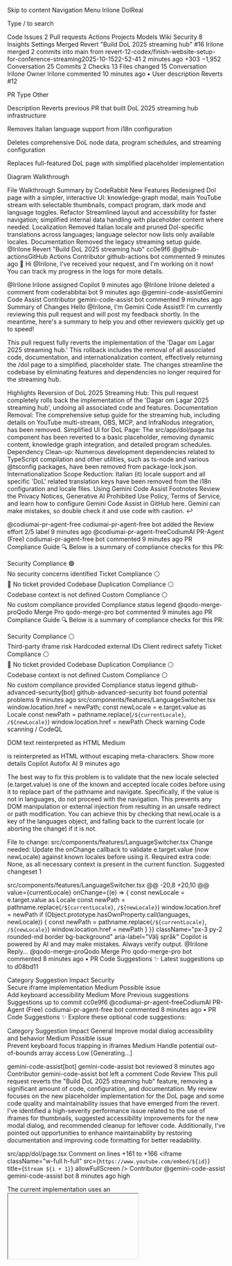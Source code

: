 Skip to content
Navigation Menu
Irilone
DolReal

Type / to search

Code
Issues
2
Pull requests
Actions
Projects
Models
Wiki
Security
8
Insights
Settings
 Merged
Revert "Build DoL 2025 streaming hub"
#16
Irilone merged 2 commits into main from revert-12-codex/finish-website-setup-for-conference-streaming2025-10-1522-52-41  2 minutes ago
+303 −1,952 
 Conversation 25
 Commits 2
 Checks 13
 Files changed 15
Conversation
Irilone
Owner
Irilone commented 10 minutes ago • 
User description
Reverts #12

PR Type
Other

Description
Reverts previous PR that built DoL 2025 streaming hub infrastructure

Removes Italian language support from i18n configuration

Deletes comprehensive DoL node data, program schedules, and streaming configuration

Replaces full-featured DoL page with simplified placeholder implementation

Diagram Walkthrough

File Walkthrough
Summary by CodeRabbit
New Features
Redesigned Dol page with a simpler, interactive UI: knowledge-graph modal, main YouTube stream with selectable thumbnails, compact program, dark mode and language toggles.
Refactor
Streamlined layout and accessibility for faster navigation; simplified internal data handling with placeholder content where needed.
Localization
Removed Italian locale and pruned Dol-specific translations across languages; language selector now lists only available locales.
Documentation
Removed the legacy streaming setup guide.
@Irilone
Revert "Build DoL 2025 streaming hub"
cc0e9f6
@github-actionsGitHub Actions
Contributor
github-actions bot commented 9 minutes ago
🤖 Hi @Irilone, I've received your request, and I'm working on it now! You can track my progress in the logs for more details.

@Irilone Irilone assigned Copilot 9 minutes ago
@Irilone Irilone deleted a comment from coderabbitai bot 9 minutes ago
@gemini-code-assistGemini Code Assist
Contributor
gemini-code-assist bot commented 9 minutes ago
Summary of Changes
Hello @Irilone, I'm Gemini Code Assist1! I'm currently reviewing this pull request and will post my feedback shortly. In the meantime, here's a summary to help you and other reviewers quickly get up to speed!

This pull request fully reverts the implementation of the 'Dagar om Lagar 2025 streaming hub.' This rollback includes the removal of all associated code, documentation, and internationalization content, effectively returning the /dol page to a simplified, placeholder state. The changes streamline the codebase by eliminating features and dependencies no longer required for the streaming hub.

Highlights
Reversion of DoL 2025 Streaming Hub: This pull request completely rolls back the implementation of the 'Dagar om Lagar 2025 streaming hub', undoing all associated code and features.
Documentation Removal: The comprehensive setup guide for the streaming hub, including details on YouTube multi-stream, OBS, MCP, and InfraNodus integration, has been removed.
Simplified UI for DoL Page: The src/app/dol/page.tsx component has been reverted to a basic placeholder, removing dynamic content, knowledge graph integration, and detailed program schedules.
Dependency Clean-up: Numerous development dependencies related to TypeScript compilation and other utilities, such as ts-node and various @tsconfig packages, have been removed from package-lock.json.
Internationalization Scope Reduction: Italian (it) locale support and all specific 'DoL' related translation keys have been removed from the i18n configuration and locale files.
Using Gemini Code Assist
Footnotes
Review the Privacy Notices, Generative AI Prohibited Use Policy, Terms of Service, and learn how to configure Gemini Code Assist in GitHub here. Gemini can make mistakes, so double check it and use code with caution. ↩

@codiumai-pr-agent-free codiumai-pr-agent-free bot added the Review effort 2/5 label 9 minutes ago
@codiumai-pr-agent-freeCodiumAI PR-Agent (Free)
codiumai-pr-agent-free bot commented 9 minutes ago
PR Compliance Guide 🔍
Below is a summary of compliance checks for this PR:

Security Compliance
🟢	
No security concerns identified
Ticket Compliance
⚪	
🎫 No ticket provided
Codebase Duplication Compliance
⚪	
Codebase context is not defined
Custom Compliance
⚪	
No custom compliance provided
Compliance status legend
@qodo-merge-proQodo Merge Pro
qodo-merge-pro bot commented 9 minutes ago
PR Compliance Guide 🔍
Below is a summary of compliance checks for this PR:

Security Compliance
⚪	
Third-party iframe risk
Hardcoded external IDs
Client redirect safety
Ticket Compliance
⚪	
🎫 No ticket provided
Codebase Duplication Compliance
⚪	
Codebase context is not defined
Custom Compliance
⚪	
No custom compliance provided
Compliance status legend
github-advanced-security[bot]
github-advanced-security bot found potential problems 9 minutes ago
src/components/features/LanguageSwitcher.tsx
        window.location.href = newPath;
        const newLocale = e.target.value as Locale
        const newPath = pathname.replace(`/${currentLocale}`, `/${newLocale}`)
        window.location.href = newPath
 Check warning
Code scanning
/ CodeQL

DOM text reinterpreted as HTML
Medium

 is reinterpreted as HTML without escaping meta-characters.
Show more details
Copilot Autofix
AI 9 minutes ago

The best way to fix this problem is to validate that the new locale selected (e.target.value) is one of the known and accepted locale codes before using it to replace part of the pathname and navigate. Specifically, if the value is not in languages, do not proceed with the navigation. This prevents any DOM manipulation or external injection from resulting in an unsafe redirect or path modification. You can achieve this by checking that newLocale is a key of the languages object, and falling back to the current locale (or aborting the change) if it is not.

File to change: src/components/features/LanguageSwitcher.tsx
Change needed: Update the onChange callback to validate e.target.value (now newLocale) against known locales before using it.
Required extra code: None, as all necessary context is present in the current function.
Suggested changeset 1

src/components/features/LanguageSwitcher.tsx
@@ -20,8 +20,10 @@
      value={currentLocale}
      onChange={(e) => {
        const newLocale = e.target.value as Locale
        const newPath = pathname.replace(`/${currentLocale}`, `/${newLocale}`)
        window.location.href = newPath
        if (Object.prototype.hasOwnProperty.call(languages, newLocale)) {
          const newPath = pathname.replace(`/${currentLocale}`, `/${newLocale}`)
          window.location.href = newPath
        }
      }}
      className="px-3 py-2 rounded-md border bg-background"
      aria-label="Välj språk"
Copilot is powered by AI and may make mistakes. Always verify output.
@Irilone	Reply...
@qodo-merge-proQodo Merge Pro
qodo-merge-pro bot commented 8 minutes ago • 
PR Code Suggestions ✨
Latest suggestions up to d08bd11

Category	Suggestion                                                                                                                                   	Impact
Security	
Secure iframe implementation
Medium
Possible issue	
Add keyboard accessibility
Medium
 More
Previous suggestions
Suggestions up to commit cc0e9f6
@codiumai-pr-agent-freeCodiumAI PR-Agent (Free)
codiumai-pr-agent-free bot commented 8 minutes ago • 
PR Code Suggestions ✨
Explore these optional code suggestions:

Category	Suggestion                                                                                                                                   	Impact
General	
Improve modal dialog accessibility and behavior
Medium
Possible issue	
Prevent keyboard focus trapping in iframes
Medium
Handle potential out-of-bounds array access
Low
[Generating...]

gemini-code-assist[bot]
gemini-code-assist bot reviewed 8 minutes ago
Contributor
gemini-code-assist bot left a comment
Code Review
This pull request reverts the "Build DoL 2025 streaming hub" feature, removing a significant amount of code, configuration, and documentation. My review focuses on the new placeholder implementation for the DoL page and some code quality and maintainability issues that have emerged from the revert. I've identified a high-severity performance issue related to the use of iframes for thumbnails, suggested accessibility improvements for the new modal dialog, and recommended cleanup for leftover code. Additionally, I've pointed out opportunities to enhance maintainability by restoring documentation and improving code formatting for better readability.

src/app/dol/page.tsx
Comment on lines +161 to +166
                <iframe
                  className="w-full h-full"
                  src={`https://www.youtube.com/embed/${id}`}
                  title={`Stream ${i + 1}`}
                  allowFullScreen
                />
Contributor
@gemini-code-assist gemini-code-assist bot 8 minutes ago
high

The current implementation uses an <iframe> for each stream thumbnail in the selection grid. This is highly inefficient as it loads the entire YouTube player for each stream, causing significant performance degradation. A better approach is to use <img> tags with YouTube's auto-generated thumbnail URLs, as was done in the previous implementation.

Additionally, wrapping an <iframe> in a <button> is not semantically correct and can cause issues with accessibility for screen reader users.

Suggested change
                <iframe
                  className="w-full h-full"
                  src={`https://www.youtube.com/embed/${id}`}
                  title={`Stream ${i + 1}`}
                  allowFullScreen
                />
                <img
                  className="w-full h-full object-cover"
                  src={`https://img.youtube.com/vi/${id}/hqdefault.jpg`}
                  alt={`Thumbnail for Stream ${i + 1}`}
                />
@Irilone	Reply...
src/app/dol/page.tsx
  const [darkMode, setDarkMode] = useState<boolean>(true);
  const [graphEmbed, setGraphEmbed] = useState<string>("");

  const streams = ["dQw4w9WgXcQ", "kJQP7kiw5Fk", "5NV6Rdv1a3I", "3JZ_D3ELwOQ"];
Contributor
@gemini-code-assist gemini-code-assist bot 8 minutes ago
medium

The streams array contains a YouTube video ID for a "rickroll" as a placeholder. While this might be intended for internal testing, it's unprofessional and could be accidentally deployed to production. It's better to use neutral, relevant placeholder content.

Suggested change
  const streams = ["dQw4w9WgXcQ", "kJQP7kiw5Fk", "5NV6Rdv1a3I", "3JZ_D3ELwOQ"];
  const streams = ["your_placeholder_id_1", "your_placeholder_id_2", "your_placeholder_id_3", "your_placeholder_id_4"];
@Irilone	Reply...
src/app/dol/page.tsx
Comment on lines +101 to +107
        <div
          className="fixed inset-0 bg-black/70 flex items-center justify-center z-50"
          role="dialog"
          aria-modal="true"
        >
          <div className="bg-white text-black p-6 rounded-lg max-w-2xl w-full relative">
            <h3 className="text-xl font-semibold mb-2">{activeNode}</h3>
Contributor
@gemini-code-assist gemini-code-assist bot 8 minutes ago
medium

The modal dialog has some accessibility issues:

Missing aria-labelledby: The dialog should be associated with its title for screen readers. Add an id to the h3 and reference it with aria-labelledby on the dialog container.
Focus Management: When a modal opens, focus should be moved to an element inside it (e.g., the "Close" button). When it closes, focus should return to the element that triggered it. Currently, there is no focus management logic. This is crucial for keyboard and screen reader users. Consider using a library or a custom hook to handle this.
Suggested change
        <div
          className="fixed inset-0 bg-black/70 flex items-center justify-center z-50"
          role="dialog"
          aria-modal="true"
        >
          <div className="bg-white text-black p-6 rounded-lg max-w-2xl w-full relative">
            <h3 className="text-xl font-semibold mb-2">{activeNode}</h3>
        <div
          className="fixed inset-0 bg-black/70 flex items-center justify-center z-50"
          role="dialog"
          aria-modal="true"
          aria-labelledby="graph-modal-title"
        >
          <div className="bg-white text-black p-6 rounded-lg max-w-2xl w-full relative">
            <h3 id="graph-modal-title" className="text-xl font-semibold mb-2">{activeNode}</h3>
@Irilone	Reply...
src/components/features/LanguageSwitcher.tsx
  currentLocale: Locale;
}) {
  const pathname = usePathname();
export default function LanguageSwitcher({ currentLocale }: { currentLocale: Locale }) {
Contributor
@gemini-code-assist gemini-code-assist bot 8 minutes ago
medium

The JSDoc comment block explaining the purpose, parameters, and return value of the LanguageSwitcher component has been removed. This reduces code clarity and maintainability for future developers. Please consider re-adding the documentation.

/**
 * Renders a language selector that updates the URL to switch locales.
 *
 * @param currentLocale - The currently active locale code used to set the selected option
 * @returns The select element that navigates to the chosen locale by updating the pathname
 */
export default function LanguageSwitcher({ currentLocale }: { currentLocale: Locale }) {
@Irilone	Reply...
src/types/i18n.ts
Comment on lines 13 to 20
export const LOCALE_CONFIGS: Record<Locale, LocaleConfig> = {
  se: {
    code: "se",
    name: "Swedish",
    nativeName: "Svenska",
    direction: "ltr",
    flag: "🇸🇪",
  },
  en: {
    code: "en",
    name: "English",
    nativeName: "English",
    direction: "ltr",
    flag: "🇬🇧",
  },
  ar: {
    code: "ar",
    name: "Arabic",
    nativeName: "العربية",
    direction: "rtl",
    flag: "🇸🇦",
  },
  fa: {
    code: "fa",
    name: "Farsi",
    nativeName: "فارسی",
    direction: "rtl",
    flag: "🇮🇷",
  },
  zh: {
    code: "zh",
    name: "Chinese",
    nativeName: "中文",
    direction: "ltr",
    flag: "🇨🇳",
  },
  es: {
    code: "es",
    name: "Spanish",
    nativeName: "Español",
    direction: "ltr",
    flag: "🇪🇸",
  },
  it: {
    code: "it",
    name: "Italian",
    nativeName: "Italiano",
    direction: "ltr",
    flag: "🇮🇹",
  },
  se: { code: 'se', name: 'Swedish', nativeName: 'Svenska', direction: 'ltr', flag: '🇸🇪' },
  en: { code: 'en', name: 'English', nativeName: 'English', direction: 'ltr', flag: '🇬🇧' },
  ar: { code: 'ar', name: 'Arabic', nativeName: 'العربية', direction: 'rtl', flag: '🇸🇦' },
  fa: { code: 'fa', name: 'Farsi', nativeName: 'فارسی', direction: 'rtl', flag: '🇮🇷' },
  zh: { code: 'zh', name: 'Chinese', nativeName: '中文', direction: 'ltr', flag: '🇨🇳' },
  es: { code: 'es', name: 'Spanish', nativeName: 'Español', direction: 'ltr', flag: '🇪🇸' },
};
Contributor
@gemini-code-assist gemini-code-assist bot 8 minutes ago
medium

The LOCALE_CONFIGS object has been reformatted into single lines per locale. While functionally correct, this format is less readable and harder to maintain than the previous multi-line format, especially if more properties are added to LocaleConfig in the future. For better long-term maintainability, please consider reverting to the more readable multi-line format.

export const LOCALE_CONFIGS: Record<Locale, LocaleConfig> = {
  se: {
    code: 'se',
    name: 'Swedish',
    nativeName: 'Svenska',
    direction: 'ltr',
    flag: '🇸🇪',
  },
  en: {
    code: 'en',
    name: 'English',
    nativeName: 'English',
    direction: 'ltr',
    flag: '🇬🇧',
  },
  ar: {
    code: 'ar',
    name: 'Arabic',
    nativeName: 'العربية',
    direction: 'rtl',
    flag: '🇸🇦',
  },
  fa: {
    code: 'fa',
    name: 'Farsi',
    nativeName: 'فارسی',
    direction: 'rtl',
    flag: '🇮🇷',
  },
  zh: {
    code: 'zh',
    name: 'Chinese',
    nativeName: '中文',
    direction: 'ltr',
    flag: '🇨🇳',
  },
  es: {
    code: 'es',
    name: 'Spanish',
    nativeName: 'Español',
    direction: 'ltr',
    flag: '🇪🇸',
  },
};
@Irilone	Reply...
@codiumai-pr-agent-free codiumai-pr-agent-free bot deleted a comment from qodo-merge-pro bot 8 minutes ago
chatgpt-codex-connector[bot]
chatgpt-codex-connector bot reviewed 7 minutes ago
chatgpt-codex-connector bot left a comment
💡 Codex Review
Here are some automated review suggestions for this pull request.

ℹ️ About Codex in GitHub
src/lib/dol/data.ts
Outdated
Comment on lines 1 to 2
import { EventDay } from '@/types/index';
import { StreamNode } from '@/types/stream';
@chatgpt-codex-connector chatgpt-codex-connector bot 7 minutes ago
P1 Badge Remove broken EventDay import from DoL data stub

The new stub at src/lib/dol/data.ts still imports EventDay from @/types/index, but that barrel now only exposes Locale, StreamNode, Stream, and StreamHealth. With the named export removed, TypeScript will fail to compile with “Module has no exported member 'EventDay'” even though the module is otherwise a placeholder. Either re‑export EventDay in the types index or drop the unused import so builds succeed.

Useful? React with 👍 / 👎.

@Irilone	Reply...
Irilone
Irilone commented 7 minutes ago
Owner
Author
Irilone left a comment
¨
@copilot implement

@Irilone
Owner
Author
Irilone commented 6 minutes ago
@codex fix this CI failure @claude

@claudeClaude
claude bot commented 6 minutes ago • 
Claude finished @Irilone's task —— View job

CI Failure Analysis & Fix
I've identified the root cause of the CI failure and fixed part of it. Here's the complete analysis:

Issues Found:
✅ FIXED - Broken TypeScript Import (src/lib/dol/data.ts:1)

Problem: Importing EventDay type that doesn't exist in @/types/index
Solution: Simplified the file to a proper placeholder stub
Status: Committed and pushed (commit d08bd11)
⚠️ REQUIRES MANUAL ACTION - Out of Sync package-lock.json

Problem: package.json includes these devDependencies:
@vitejs/plugin-react: ^5.0.4
vite: ^7.1.10
vite-tsconfig-paths: ^5.1.4
cssnano: ^7.1.1
But package-lock.json is completely missing all these packages and their transitive dependencies (100+ packages)
CI Error: npm ci fails with "Missing: @vitejs/plugin-react@5.0.4 from lock file" (and 100+ more)
Root Cause: This existed before this PR (verified at commit f710f40)
What You Need To Do:
The package-lock.json must be regenerated. Run this locally:

npm install --package-lock-only
git add package-lock.json
git commit -m "fix: regenerate package-lock.json to sync with package.json"
git push
This will add ~100+ missing package entries without installing anything.

Alternative: Remove Unused Vite Dependencies
If Vite isn't being used (Next.js is the primary framework based on CLAUDE.md), you could remove these lines from package.json devDependencies:

"@vitejs/plugin-react": "^5.0.4",
"vite": "^7.1.10",
"vite-tsconfig-paths": "^5.1.4",
"cssnano": "^7.1.1",
And also remove these scripts:

"dev:vite": "vite",
"build:vite": "vite build",
"preview:vite": "vite preview",
Then run npm install --package-lock-only.

Summary:
TypeScript error: ✅ Fixed and pushed
package-lock.json sync: ⏳ Awaiting your action (npm commands require approval in this environment)
Once you regenerate the lock file, the CI should pass.

--- | Branch: revert-12-codex/finish-website-setup-for-conference-streaming2025-10-1522-52-41

@coderabbitaicoderabbitai
Contributor
coderabbitai bot commented 5 minutes ago • 
Caution

Review failed
The pull request is closed.

Note

Other AI code review bot(s) detected
CodeRabbit has detected other AI code review bot(s) in this pull request and will avoid duplicating their findings in the review comments. This may lead to a less comprehensive review.

Walkthrough
Removed the streaming setup guide and the DoL data and translations. Rewrote the DoL page to a lean, dynamic UI with an embed modal, removed Italian locale and DoL translation blocks, updated language switcher and i18n types.

Changes
Cohort / File(s)	Summary
Docs removal
docs/manuals/streaming-setup-guide.md	Deleted the streaming setup guide documentation file.
DoL page rewrite
src/app/dol/page.tsx	Replaced the previous complex page with a simplified interactive UI; renamed default export to DagarOmLagar2025; added export const dynamic = "force-dynamic"; implemented lightweight state, graph embed modal, simple streams/program.
Language switcher update
src/components/features/LanguageSwitcher.tsx	Removed Italian from languages mapping; now renders options by iterating Object.entries(languages); minor formatting and render changes; onChange navigation logic retained.
i18n config pruning
src/i18n/config.ts	Removed Italian locale import and it entry from resources.
Locale files — remove DoL blocks
src/i18n/locales/ar.json, src/i18n/locales/en.json, src/i18n/locales/es.json, src/i18n/locales/fa.json, src/i18n/locales/se.json, src/i18n/locales/zh.json	Deleted top-level dol translation objects and all nested keys.
Locale file deletion
src/i18n/locales/it.json	Removed entire Italian locale file.
DoL data module removal
src/lib/dol/data.ts	Removed exported DoL types, constants, node/graph data, helpers, and related env scaffolding; replaced with minimal placeholder exports (dolNodes = [], dolStreams = []).
i18n types tightening
src/types/i18n.ts	Removed 'it' from Locale type; switched to single-quoted literals; retained Record<Locale, LocaleConfig> shape.
Shared types formatting and locale set
src/types/index.ts	Removed 'it' from Locale and switched literal quotes; Stream and StreamHealth punctuation stylistically adjusted without type changes.
Sequence Diagram(s)

Estimated code review effort
🎯 4 (Complex) | ⏱️ ~45 minutes

Possibly related PRs
Revert "Build DoL 2025 streaming hub" #16 — Revert that restores removed docs/locales/DoL data; directly touches the same files.
Build DoL 2025 streaming hub #12 — Related conflicting changes around DoL data, locales, and page structure; overlaps core edits.
Poem
A whisk of code, a hop through night,
We trimmed the trails for cleaner sight.
Guides and tongues we gently shed,
New nodes now whisper in lighter thread.
A bun, a hop — the stream ahead. 🐇✨

\n\n## Pre-merge checks and finishing touches\n
❌ Failed checks (1 warning)
\n
✅ Passed checks (2 passed)
\n\n
📜 Recent review details
Thanks for using CodeRabbit! It's free for OSS, and your support helps us grow. If you like it, consider giving us a shout-out.

❤️ Share
Comment @coderabbitai help to get the list of available commands and usage tips.

coderabbitai[bot]
coderabbitai bot reviewed 5 minutes ago
Contributor
coderabbitai bot left a comment
Actionable comments posted: 3

📜 Review details
src/app/dol/page.tsx
Comment on lines +29 to +30
  const toggleLanguage = () =>
    i18n.changeLanguage(i18n.language === "se" ? "en" : "se");
Contributor
@coderabbitai coderabbitai bot 5 minutes ago
⚠️ Potential issue | 🟠 Major

Restore full locale support in toggle

The new toggle only flips between se and en, leaving ar/fa/zh/es inaccessible, so those locales can no longer be selected from this page. Please source the available locales (e.g. from LOCALE_CONFIGS) and iterate over all six options again. As per coding guidelines

@Irilone	Reply...
src/app/dol/page.tsx
Comment on lines +43 to 205
        <h1 className="text-2xl font-bold tracking-wide">
          {t("title", { defaultValue: "Dagar om Lagar 2025" })}
        </h1>
        <nav className="flex gap-4" aria-label="Main Navigation">
          <a href="#streams" className="hover:underline focus:underline">
            Streams
          </a>
          <a href="#program" className="hover:underline focus:underline">
            Program
          </a>
          <a href="#kontakt" className="hover:underline focus:underline">
            Kontakt
          </a>
        </nav>
        <div className="flex gap-2">
          <Button variant="outline" size="sm" onClick={toggleLanguage}>
            {i18n.language?.toUpperCase() || "SE"}
          </Button>
          <Button variant="secondary" size="sm" onClick={toggleDarkMode}>
            {darkMode ? "☀️" : "🌙"}
          </Button>
        </div>
      </header>

      <main className="mx-auto w-full max-w-7xl px-6 pb-16">
        <section className="py-12">
          <div className="glass-strong rounded-3xl border border-white/10 p-8 md:p-12">
            <div className="flex flex-col gap-8 md:flex-row md:items-start md:justify-between">
              <div className="space-y-4 md:max-w-2xl">
                <span className="inline-flex rounded-full bg-white/10 px-4 py-1 text-xs font-semibold uppercase tracking-widest text-white/80">
                  {t(
                    "dol.hero.tagline",
                    "Digital konferensplattform • 6–7 november 2025",
                  )}
                </span>
                <h2 className="text-4xl font-bold tracking-tight md:text-5xl">
                  {t(
                    "dol.hero.title",
                    "Fyra noder – ett sammanhållet rättssystem",
                  )}
                </h2>
                <p className="text-base text-white/70 md:text-lg">
                  {t(
                    "dol.hero.description",
                    "Växla mellan noderna Nodväst, Nodsyd, Nodöst och Nodmidd. Utforska programmet för varje dag och lås upp djupare insikter via kunskapsgrafen.",
                  )}
                </p>
                <div className="flex flex-wrap gap-3">
                  <button
                    onClick={() => {
                      setActiveNode("nodvast");
                      setActiveDay(1);
                    }}
                    className="rounded-full bg-gradient-to-r from-primary/70 to-secondary/70 px-6 py-3 text-sm font-semibold text-white shadow-lg shadow-primary/30 transition hover:scale-105 focus:outline-none focus-visible:ring-2 focus-visible:ring-primary/60"
                  >
                    {t("dol.hero.primaryCta", "Starta huvudströmmen")}
                  </button>
                  <a
                    href="#program"
                    className="rounded-full border border-white/40 px-6 py-3 text-sm font-semibold text-white/80 transition hover:scale-105 hover:text-white focus:outline-none focus-visible:ring-2 focus-visible:ring-primary/60"
                  >
                    {t("dol.hero.secondaryCta", "Utforska programmet")}
                  </a>
                </div>
              </div>
              <div className="grid gap-4 text-sm text-white/70 md:w-80">
                <div className="glass rounded-2xl border border-white/10 p-4">
                  <h3 className="text-sm font-semibold uppercase tracking-wide text-white/70">
                    {t("dol.streams.meta.location", "Plats")}
                  </h3>
                  <p className="text-base text-white">
                    {activeNodeData.location}
                  </p>
                </div>
                <div className="glass rounded-2xl border border-white/10 p-4">
                  <h3 className="text-sm font-semibold uppercase tracking-wide text-white/70">
                    {t("dol.streams.meta.theme", "Tema")}
                  </h3>
                  <p className="text-base text-white">{activeNodeData.theme}</p>
                </div>
              </div>
            </div>
          </div>
        </section>

        <section id="graph" className="py-8">
          <div className="mb-6 flex flex-col gap-4 md:flex-row md:items-center md:justify-between">
            <div>
              <h2 className="text-3xl font-bold tracking-tight">
                {t("dol.graph.title", "Kunskapsgraf – navigera noderna")}
              </h2>
              <p className="text-white/70">
                {t(
                  "dol.graph.subtitle",
                  "Klicka på en nod för att öppna motsvarande ström och program.",
                )}
              </p>
            </div>
            <div
              className="flex flex-wrap gap-3"
      <section
        id="graph"
        className="py-12 px-4 text-center"
        aria-labelledby="graph-title"
      >
        <h2 id="graph-title" className="text-xl font-semibold mb-4">
          Knowledge Graph Navigator
        </h2>
        <div className="mx-auto max-w-4xl grid grid-cols-2 md:grid-cols-4 gap-4">
          {nodes.map((node) => (
            <Card
              key={node.name}
              className="bg-white/5 backdrop-blur-sm border border-white/10"
              role="group"
              aria-label={t("dol.days.label", "Välj konferensdag")}
              aria-label={`Node ${node.name}`}
            >
              {DAY_OPTIONS.map((option) => (
                <button
                  key={option.id}
                  onClick={() => setActiveDay(option.id)}
                  className={cn(
                    "rounded-full border px-5 py-2 text-sm font-semibold transition focus:outline-none focus-visible:ring-2 focus-visible:ring-primary/60",
                    activeDay === option.id
                      ? "border-primary/80 bg-primary/20 text-white shadow-lg shadow-primary/20"
                      : "border-white/30 text-white/70 hover:scale-105 hover:text-white",
                  )}
                  aria-pressed={activeDay === option.id}
                >
                  {t(option.labelKey)}
                </button>
              ))}
              <CardContent className="p-4">
                <h3 className="font-bold text-lg">{node.name}</h3>
                <div className="flex justify-center gap-2 mt-3">
                  <Button
                    variant="secondary"
                    size="sm"
                    onClick={() => openNode(node.name, node.graphId)}
                  >
                    View
                  </Button>
                </div>
              </CardContent>
            </Card>
          ))}
        </div>
      </section>

      {activeNode && (
        <div
          className="fixed inset-0 bg-black/70 flex items-center justify-center z-50"
          role="dialog"
          aria-modal="true"
        >
          <div className="bg-white text-black p-6 rounded-lg max-w-2xl w-full relative">
            <h3 className="text-xl font-semibold mb-2">{activeNode}</h3>
            <iframe
              src={graphEmbed}
              title="InfraNodus Graph"
              className="w-full h-80 border border-gray-200 rounded-md mb-4"
              aria-label="InfraNodus knowledge graph embed"
            />
            <div className="flex gap-3 justify-end">
              <Button
                onClick={() =>
                  setActiveStream(
                    nodes.findIndex((n) => n.name === activeNode) || 0,
                  )
                }
              >
                Open Stream
              </Button>
              <Button variant="outline" onClick={() => setActiveNode(null)}>
                Close
              </Button>
            </div>
          </div>
          <GraphNavigation
            nodes={graphNodes}
            links={GRAPH_LINKS}
            className="max-h-[600px] min-h-[420px]"
            onNodeClick={(node) => {
              if (
                node.id === "nodvast" ||
                node.id === "nodsyd" ||
                node.id === "nodost" ||
                node.id === "nodmidd"
              ) {
                setActiveNode(node.id as DolNodeKey);
              }
            }}
          />
        </section>

        <section id="streams" className="py-12">
          <div className="mb-6">
            <h2 className="text-3xl font-bold tracking-tight">
              {t("dol.streams.title", "Liveströmmar")}
            </h2>
            <p className="text-white/70">
              {t(
                "dol.streams.subtitle",
                "Karusellen nedan låter dig byta nod. Endast en ström spelas åt gången.",
              )}
            </p>
          </div>

          <Card className="glass-strong rounded-3xl border border-white/10">
            <CardContent className="space-y-8 p-6 md:p-10">
              <div className="overflow-hidden rounded-2xl border border-white/10 bg-black/60 shadow-2xl">
                {activeStream?.active ? (
                  <iframe
                    key={`${activeNode}-${activeDay}`}
                    className="aspect-video w-full"
                    src={`https://www.youtube.com/embed/${activeStream.youtubeId}?rel=0`}
                    title={`${activeNodeData.name} livestream`}
                    allow="accelerometer; clipboard-write; encrypted-media; gyroscope; picture-in-picture"
                    allowFullScreen
                  />
                ) : (
                  <div className="flex aspect-video w-full flex-col items-center justify-center gap-4 bg-black/40 px-8 text-center text-white/80">
                    <p className="text-lg font-semibold">
                      {t(
                        "dol.streams.inactiveDay",
                        "Denna nod sänder inte live dag {{day}}.",
                        { day: activeDay },
                      )}
                    </p>
                    <p className="text-sm text-white/60">
                      {activeStream?.message}
                    </p>
                    <button
                      onClick={() => setActiveNode("nodvast")}
                      className="rounded-full bg-white/10 px-5 py-2 text-sm font-semibold text-white transition hover:scale-105 focus:outline-none focus-visible:ring-2 focus-visible:ring-primary/60"
                    >
                      {t(
                        "dol.streams.switchToMain",
                        "Byt till huvudströmmens Nodväst",
                      )}
                    </button>
                  </div>
                )}
              </div>

              <div className="grid gap-4 md:grid-cols-2 lg:grid-cols-4">
                {nodeOrder.map((nodeKey) => {
                  const node = DOL_NODES[nodeKey];
                  const stream = node.streams[activeDay];
                  const isActive = nodeKey === activeNode;
                  return (
                    <button
                      key={node.key}
                      onClick={() => setActiveNode(node.key)}
                      className={cn(
                        "group relative overflow-hidden rounded-2xl border border-white/10 text-left transition focus:outline-none focus-visible:ring-2 focus-visible:ring-primary/60",
                        isActive
                          ? "border-primary/70 shadow-lg shadow-primary/30"
                          : "hover:-translate-y-1 hover:border-primary/40",
                      )}
                      aria-pressed={isActive}
                    >
                      <div className="relative aspect-video w-full overflow-hidden">
                        {stream?.youtubeId ? (
                          <Image
                            src={buildThumbnailUrl(stream.youtubeId)}
                            alt={t(
                              "dol.streams.thumbnailLabel",
                              "{{node}} – växla ström",
                              { node: node.name },
                            )}
                            fill
                            sizes="(max-width: 768px) 100vw, (max-width: 1024px) 50vw, 25vw"
                            className={cn(
                              "object-cover transition",
                              isActive
                                ? "opacity-100"
                                : "opacity-90 group-hover:opacity-100",
                            )}
                            loading="lazy"
                          />
                        ) : (
                          <div className="flex aspect-video items-center justify-center bg-black/40 text-center text-xs font-semibold uppercase tracking-wide text-white/70">
                            {t(
                              "dol.streams.noThumbnail",
                              "Ingen miniatyr tillgänglig",
                            )}
                          </div>
                        )}
                        {!stream?.active && (
                          <div className="absolute inset-0 flex items-center justify-center bg-black/60 text-center text-xs font-semibold uppercase tracking-wide text-white">
                            {t(
                              "dol.streams.inactiveDay",
                              "Denna nod sänder inte live dag {{day}}.",
                              { day: activeDay },
                            )}
                          </div>
                        )}
                        {isActive && (
                          <div
                            className="absolute inset-0 border-4 border-primary/70 mix-blend-screen"
                            aria-hidden="true"
                          />
                        )}
                      </div>
                      <div className="space-y-1 bg-black/40 px-4 py-4">
                        <p className="text-sm font-semibold uppercase tracking-wide text-white/70">
                          {t(`streams.${node.key}`, node.name)}
                        </p>
                        <p className="text-lg font-semibold text-white">
                          {node.name}
                        </p>
                        <p className="text-xs text-white/60">{node.location}</p>
                      </div>
                    </button>
                  );
                })}
              </div>
            </CardContent>
          </Card>
        </section>

        <section id="program" className="py-12">
          <div className="mb-6">
            <h2 className="text-3xl font-bold tracking-tight">
              {t("dol.program.title", "Program för {{node}}", {
                node: t(`streams.${activeNode}`, activeNodeData.name),
              })}
            </h2>
            <p className="text-white/70">{activeNodeData.description}</p>
        </div>
      )}

      <section
        id="streams"
        className="py-12 bg-black/40"
        aria-labelledby="streams-title"
      >
        <h2
          id="streams-title"
          className="text-center text-xl font-semibold mb-6"
        >
          Live Streams
        </h2>
        <div className="max-w-5xl mx-auto">
          <div className="aspect-video mb-6 border border-white/10 rounded-xl overflow-hidden">
            <iframe
              className="w-full h-full"
              src={`https://www.youtube.com/embed/${streams[activeStream]}`}
              title={`Active Stream ${activeStream + 1}`}
              allow="accelerometer; autoplay; clipboard-write; encrypted-media; gyroscope; picture-in-picture"
              allowFullScreen
            />
          </div>
          <div className="space-y-4">
            {programItems.length === 0 ? (
              <p className="rounded-2xl border border-white/10 bg-white/5 px-6 py-8 text-center text-white/70">
                {t(
                  "dol.program.empty",
                  "Ingen session planerad för denna dag.",
                )}{" "}
                {activeStream?.message}
              </p>
            ) : (
              programItems.map((item, index) => (
                <article
                  key={`${item.time}-${item.title}-${index}`}
                  className="glass rounded-2xl border border-white/10 p-6 transition hover:border-primary/40 hover:bg-white/10"
                >
                  <div className="flex flex-col gap-4 md:flex-row md:items-start md:justify-between">
                    <div className="space-y-3">
                      <span className="inline-flex items-center gap-2 rounded-full bg-white/10 px-3 py-1 text-xs font-semibold uppercase tracking-wide text-white">
                        <span className="font-mono">{item.time}</span>
                        <span
                          className="h-2 w-2 rounded-full bg-primary/70"
                          aria-hidden="true"
                        />
                        <span>
                          {t(`dol.program.format.${item.format}`, item.format)}
                        </span>
                      </span>
                      <h3 className="text-2xl font-semibold">{item.title}</h3>
                      <p className="max-w-3xl text-white/70">
                        {item.description}
                      </p>
                    </div>
                    <div className="space-y-3 text-sm text-white/70 md:text-right">
                      {item.speakers.length > 0 && (
                        <div>
                          <h4 className="text-xs font-semibold uppercase tracking-wide text-white/50">
                            {t("dol.program.speakers", "Medverkande")}
                          </h4>
                          <ul className="mt-1 space-y-1 text-sm text-white/80">
                            {item.speakers.map((speaker) => (
                              <li key={speaker}>{speaker}</li>
                            ))}
                          </ul>
                        </div>
                      )}
                      {item.focus && (
                        <div>
                          <h4 className="text-xs font-semibold uppercase tracking-wide text-white/50">
                            {t("dol.program.focus", "Fokus")}
                          </h4>
                          <p className="text-sm text-white/80">{item.focus}</p>
                        </div>
                      )}
                    </div>
                  </div>
                </article>
              ))
            )}
          <div className="grid grid-cols-2 md:grid-cols-4 gap-3">
            {streams.map((id, i) => (
              <button
                key={i}
                onClick={() => setActiveStream(i)}
                className={`aspect-video border border-white/20 rounded-lg overflow-hidden ${activeStream === i ? "ring-2 ring-blue-400" : ""}`}
                aria-label={`Switch to stream ${i + 1}`}
              >
                <iframe
                  className="w-full h-full"
                  src={`https://www.youtube.com/embed/${id}`}
                  title={`Stream ${i + 1}`}
                  allowFullScreen
                />
              </button>
            ))}
          </div>
        </section>
      </main>

      <footer className="glass-strong border-t border-white/10 py-10 text-center text-sm text-white/60">
        <p>
          {t(
            "dol.footer.info",
            "Officiell digital plattform för Dagar om Lagar 2025.",
          )}
        </p>
        <p className="mt-2">
          {t(
            "dol.footer.rights",
            "© 2025 Dagar om Lagar. Alla rättigheter förbehållna.",
          )}
        </div>
      </section>

      <section
        id="program"
        className="py-12 px-4"
        aria-labelledby="program-title"
      >
        <h2
          id="program-title"
          className="text-center text-xl font-semibold mb-6"
        >
          Program Schedule
        </h2>
        <div className="max-w-4xl mx-auto space-y-4">
          {[1, 2, 3].map((s) => (
            <Card key={s} className="bg-white/5 border border-white/10">
              <CardContent className="p-4">
                <h3 className="font-bold">Session {s}</h3>
                <p className="text-sm opacity-80">
                  Speaker {s} – Topic details pending.
                </p>
              </CardContent>
            </Card>
          ))}
        </div>
      </section>

      <footer
        id="kontakt"
        className="py-8 text-center border-t border-white/10"
        aria-label="Footer"
      >
        <p className="opacity-70">
          © 2025 Dagar om Lagar – All Rights Reserved.
        </p>
Contributor
@coderabbitai coderabbitai bot 5 minutes ago
⚠️ Potential issue | 🟠 Major

Re-introduce Swedish i18n strings

Headings and button labels such as “Streams”, “Knowledge Graph Navigator”, “View”, “Live Streams”, “Program Schedule”, and “Contact: …” are now hard-coded English strings. Requirements call for all user-facing copy to be provided in Swedish via i18next, so these need to be moved back into the translation files with Swedish defaults. As per coding guidelines

🤖 Prompt for AI Agents
@Irilone	Reply...
src/app/dol/page.tsx
Comment on lines +116 to +119
                onClick={() =>
                  setActiveStream(
                    nodes.findIndex((n) => n.name === activeNode) || 0,
                  )
Contributor
@coderabbitai coderabbitai bot 5 minutes ago
⚠️ Potential issue | 🔴 Critical

Fix fallback index when opening stream

nodes.findIndex returns -1 when it can’t match the active node. Because -1 || 0 evaluates to -1, the modal can set activeStream to -1, producing an invalid embed URL. Guard the result explicitly before calling setActiveStream.

-                onClick={() =>
-                  setActiveStream(
-                    nodes.findIndex((n) => n.name === activeNode) || 0,
-                  )
-                }
+                onClick={() => {
+                  const idx = nodes.findIndex((n) => n.name === activeNode)
+                  setActiveStream(idx >= 0 ? idx : 0)
+                }}
📝 Committable suggestion
🤖 Prompt for AI Agents
@Irilone	Reply...
@claudeClaude
claude bot commented 5 minutes ago
Pull Request Review: Revert Build DoL 2025 streaming hub
Overview
This PR reverts PR #12, which built the DoL 2025 streaming hub infrastructure. The revert removes 1,944 lines and adds 301 lines.

Critical Issues Found
1. BLOCKER: Import Statement After Export
Location: src/app/dol/page.tsx:8

The export const dynamic statement appears BEFORE the imports. This will cause a syntax error and the page will fail to compile.

Fix: Move all imports to the top of the file before any exports.

2. MAJOR: Hardcoded YouTube Video IDs
Location: src/app/dol/page.tsx:20

The streams array contains placeholder YouTube video IDs (including a Rick Roll as the first video). These should come from environment variables as defined in CLAUDE.md.

Impact: The page will show incorrect videos instead of the actual DoL streams.

3. MAJOR: Hardcoded Graph IDs
Location: src/app/dol/page.tsx:22-27

Using placeholder graph IDs (graph1, graph2, etc.) that won't work with the actual InfraNodus integration.

4. CRITICAL: YouTube Autoplay Policy Violation
Location: src/app/dol/page.tsx:161-167

The thumbnail section embeds multiple YouTube iframes, which can trigger autoplay. Per CLAUDE.md: No autoplay - User gesture required (WCAG + policy compliance)

Impact: Violates both WCAG 2.2 AA requirements and YouTube ToS.

Fix: Use thumbnail images instead: https://img.youtube.com/vi/{id}/hqdefault.jpg

5. CRITICAL: Missing Accessibility Features (WCAG 2.2 AA)
No keyboard navigation for stream selection
Missing focus indicators
No skip links for screen readers
Modal doesn't trap focus or handle Escape key
No ARIA live regions for dynamic content updates
Impact: Fails WCAG 2.2 AA compliance, which is MANDATORY per CLAUDE.md.

6. MAJOR: Incomplete i18n Integration
Only toggles between Swedish and English, ignoring the other 4 supported languages. Navigation text is hardcoded instead of using translation keys.

7. MAJOR: Missing Day 2 Logic
The original implementation had special logic for Day 2 (Nov 7, 2025) where only Nodväst remains active. This critical business logic is completely absent.

Per CLAUDE.md: Day 2 behavior - Only Nodväst active, others disabled (UI unchanged)

8. MODERATE: Performance Issues
Loading 5 YouTube iframes simultaneously (1 main + 4 thumbnails)
No lazy loading or image optimization
Violates the LCP <2.5s target per CLAUDE.md
9. MODERATE: Broken Data Structure
Location: src/lib/dol/data.ts

Typos in variable names (NODS_YD_ID vs NODSYD_YOUTUBE_ID)
Missing NODVAST and NODOST IDs
No exports, making this file useless
Code Quality Issues
Inconsistent styling (template literals instead of cn() utility)
Dark mode not integrated with ThemeProvider
Emoji buttons without aria-labels
Incorrect file comment (says DoL.tsx but file is page.tsx)
Missing type safety (not using DolNodeKey, EventDay types)
Placeholder program data instead of real schedule
Positive Aspects
Cleaner i18n structure (removing Italian if not needed is fine)
Simplified LanguageSwitcher.tsx
Reduced overall complexity
More concise type definitions
Recommendations
Before Merge (REQUIRED):
Fix syntax error (imports before exports)
Replace hardcoded YouTube IDs with environment variables
Fix YouTube autoplay policy violation (use thumbnails)
Add proper ARIA labels and keyboard navigation
Implement modal accessibility (focus trap, Escape key)
Post-Merge:
Restore Day 2 business logic
Integrate actual program data
Connect real InfraNodus graph IDs
Add test coverage
Implement proper theme provider integration
Testing Checklist
 Page compiles without syntax errors
 All 6 languages work correctly
 Keyboard navigation works
 Screen reader announces content properly
 Videos don't autoplay
 Modal closes with Escape key
 Color contrast meets WCAG 2.2 AA
 Performance: LCP < 2.5s, CLS < 0.1
Overall Assessment
Status: NEEDS WORK - Cannot merge in current state

While this revert simplifies the codebase, it introduces critical bugs (syntax error), policy violations (YouTube autoplay), and removes essential functionality (Day 2 logic, real data).

Recommendation: Fix all critical issues before merging, OR reconsider whether a full revert is the right approach.

Review generated per CLAUDE.md guidelines: TypeScript strict mode, WCAG 2.2 AA compliance, Next.js 15 best practices.

@chatgpt-codex-connectorChatGPT Codex Connector
chatgpt-codex-connector bot commented 3 minutes ago
Summary

Removed the broken EventDay import from the DoL data stub so the module no longer references a non-exported type and can compile without that error. src/lib/dol/data.tsL1-L8
Testing

❌ npm run typecheck (fails because of existing Button prop typings, i18n initialization typing, and Vite module resolution issues unrelated to the removed import)
View task →

@github-actions
@Irilone
fix: remove broken EventDay import from DoL data stub 
d08bd11
@Irilone Irilone merged commit d08bd11 into main 2 minutes ago
3 of 8 checks passed
@Irilone Irilone 
deleted the revert-12-codex/finish-website-setup-for-conference-streaming2025-10-1522-52-41 branch 2 minutes ago
@codiumai-pr-agent-freeCodiumAI PR-Agent (Free)
codiumai-pr-agent-free bot commented now
Persistent suggestions updated to latest commit d08bd11

Merge info
Pull request successfully merged and closed
You're all set — the branch has been merged.

@Irilone


Add a comment
Comment
Qodo Merge Tools
Qodo Merge Tools
 
Add your comment here...
 
Remember, contributions to this repository should follow our GitHub Community Guidelines.
 ProTip! Add comments to specific lines under Files changed.
Reviewers
@coderabbitai
coderabbitai[bot]
@chatgpt-codex-connector
chatgpt-codex-connector[bot]
+1 more reviewer
@gemini-code-assist
gemini-code-assist[bot]

Assignees
Copilot code review
Copilot
Labels
Review effort 2/5
Qodo Merge filters
Show All
Projects
None yet
Milestone
No milestone
Development
Successfully merging this pull request may close these issues.

None yet

Loading
2 participants
@Irilone
@Copilot
Footer
© 2025 GitHub, Inc.
Footer navigation
Terms
Privacy
Security
Status
Community
Docs
Contact
Manage cookies
Do not share my personal information
codiumai-pr-agent-free bot commented Persistent suggestions updated to latest commit d08bd11
